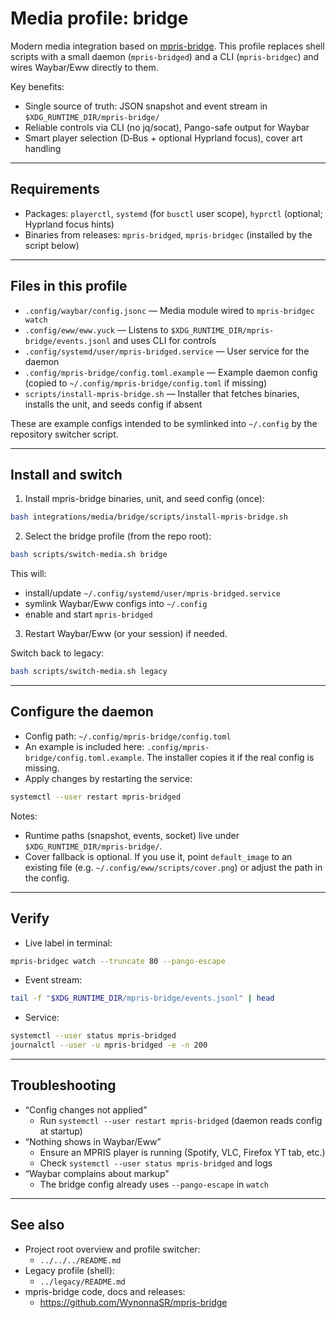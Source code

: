 # Media profile: bridge

Modern media integration based on [mpris-bridge](https://github.com/WynonnaSR/mpris-bridge).
This profile replaces shell scripts with a small daemon (`mpris-bridged`) and a CLI (`mpris-bridgec`) and wires Waybar/Eww directly to them.

Key benefits:
- Single source of truth: JSON snapshot and event stream in `$XDG_RUNTIME_DIR/mpris-bridge/`
- Reliable controls via CLI (no jq/socat), Pango-safe output for Waybar
- Smart player selection (D‑Bus + optional Hyprland focus), cover art handling

---

## Requirements

- Packages: `playerctl`, `systemd` (for `busctl` user scope), `hyprctl` (optional; Hyprland focus hints)
- Binaries from releases: `mpris-bridged`, `mpris-bridgec` (installed by the script below)

---

## Files in this profile

- `.config/waybar/config.jsonc` — Media module wired to `mpris-bridgec watch`
- `.config/eww/eww.yuck` — Listens to `$XDG_RUNTIME_DIR/mpris-bridge/events.jsonl` and uses CLI for controls
- `.config/systemd/user/mpris-bridged.service` — User service for the daemon
- `.config/mpris-bridge/config.toml.example` — Example daemon config (copied to `~/.config/mpris-bridge/config.toml` if missing)
- `scripts/install-mpris-bridge.sh` — Installer that fetches binaries, installs the unit, and seeds config if absent

These are example configs intended to be symlinked into `~/.config` by the repository switcher script.

---

## Install and switch

1) Install mpris-bridge binaries, unit, and seed config (once):
```bash
bash integrations/media/bridge/scripts/install-mpris-bridge.sh
```

2) Select the bridge profile (from the repo root):
```bash
bash scripts/switch-media.sh bridge
```

This will:
- install/update `~/.config/systemd/user/mpris-bridged.service`
- symlink Waybar/Eww configs into `~/.config`
- enable and start `mpris-bridged`

3) Restart Waybar/Eww (or your session) if needed.

Switch back to legacy:
```bash
bash scripts/switch-media.sh legacy
```

---

## Configure the daemon

- Config path: `~/.config/mpris-bridge/config.toml`
- An example is included here: `.config/mpris-bridge/config.toml.example`. The installer copies it if the real config is missing.
- Apply changes by restarting the service:
```bash
systemctl --user restart mpris-bridged
```

Notes:
- Runtime paths (snapshot, events, socket) live under `$XDG_RUNTIME_DIR/mpris-bridge/`.
- Cover fallback is optional. If you use it, point `default_image` to an existing file (e.g. `~/.config/eww/scripts/cover.png`) or adjust the path in the config.

---

## Verify

- Live label in terminal:
```bash
mpris-bridgec watch --truncate 80 --pango-escape
```

- Event stream:
```bash
tail -f "$XDG_RUNTIME_DIR/mpris-bridge/events.jsonl" | head
```

- Service:
```bash
systemctl --user status mpris-bridged
journalctl --user -u mpris-bridged -e -n 200
```

---

## Troubleshooting

- “Config changes not applied”
  - Run `systemctl --user restart mpris-bridged` (daemon reads config at startup)
- “Nothing shows in Waybar/Eww”
  - Ensure an MPRIS player is running (Spotify, VLC, Firefox YT tab, etc.)
  - Check `systemctl --user status mpris-bridged` and logs
- “Waybar complains about markup”
  - The bridge config already uses `--pango-escape` in `watch`

---

## See also

- Project root overview and profile switcher:
  - `../../../README.md`
- Legacy profile (shell):
  - `../legacy/README.md`
- mpris-bridge code, docs and releases:
  - https://github.com/WynonnaSR/mpris-bridge